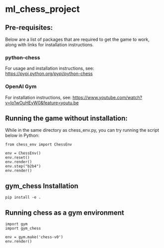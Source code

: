 # ml_chess_project

## Pre-requisites:
Below are a list of packages that are required to get the game to work, along with links for installation instructions.

### python-chess
For usage and installation instructions, see: https://pypi.python.org/pypi/python-chess

### OpenAI Gym
For installation instructions, see: https://www.youtube.com/watch?v=Io1wOuHEyW0&feature=youtu.be

## Running the game without installation:
While in the same directory as chess_env.py, you can try running the script below in Python:

```
from chess_env import ChessEnv

env = ChessEnv()
env.reset()
env.render()
env.step("b2b4")
env.render()
```

## gym_chess Installation

```
pip install -e .
```

## Running chess as a gym environment
```
import gym
import gym_chess

env = gym.make('chess-v0')
env.render()
```
